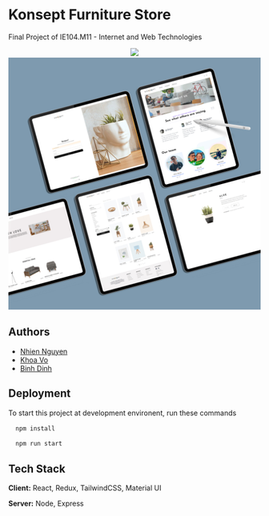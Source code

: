 # Konsept Furniture Store

Final Project of IE104.M11 - Internet and Web Technologies
<div align="center" >
 <img src="konsept.jpg" />
 <img src="product-mockup/tablet.jpg" />
</div>

## Authors

- [Nhien Nguyen](https://github.com/annhienktuit)
- [Khoa Vo](https://github.com/duckhoa-uit)
- [Binh Dinh](https://github.com/toilathaibinh123)


## Deployment

To start this project at development environent, run these commands

```bash
  npm install
```

```bash
  npm run start
```


## Tech Stack

**Client:** React, Redux, TailwindCSS, Material UI

**Server:** Node, Express
